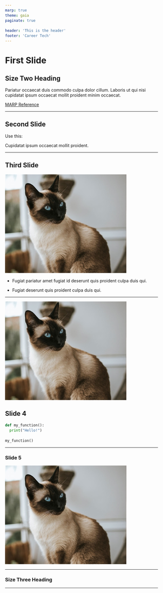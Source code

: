 ```yaml
---
marp: true
theme: gaia
paginate: true

header: 'This is the header'
footer: 'Career Tech'
---
```


# First Slide
## Size Two Heading

Pariatur occaecat duis commodo culpa dolor cillum. Laboris ut qui nisi cupidatat ipsum occaecat mollit proident minim occaecat.

[MARP Reference](http://laravel-school.com/posts/markdown-to-slides-with-marp-for-vs-code-a-comprehensive-tutorial-100/)

---

<!-- _class: invert -->

## Second Slide

Use this:

Cupidatat ipsum occaecat mollit proident.

---

## Third Slide

![bg height: left:50%](siamese.jpg)

- Fugiat pariatur amet fugiat id deserunt quis proident culpa duis qui.

- Fugiat deserunt quis proident culpa duis qui.

---
![bg left 80% Picture of a Siamese cat with bright blue eyes](siamese.jpg)

## Slide 4

```python
def my_function():
  print("Hello!")

my_function()
```

<!--
The io.Reader interface is a type you'll see all over the Go interface, with just one method. Let's look at that method's signature.

* In the return value n is the number of bytes read to the buffer
* err can include EOF for reaching the end of the input
* The part I found surprising was we don't return the bytes we read, we copy them to a buffer we pass in. And the reason why is-[CHANGE SLIDE]
-->

---
### Slide 5
![width:400px height:325px](siamese.jpg)

---

### Size Three Heading
<!-- header: Custom header -->

---




